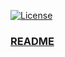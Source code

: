 <a href="https://unlicense.org/">![License](https://img.shields.io/github/license/lu4p/ToRat_client.svg)</a>

### [README](https://github.com/lu4p/ToRat/blob/master/README.md)
